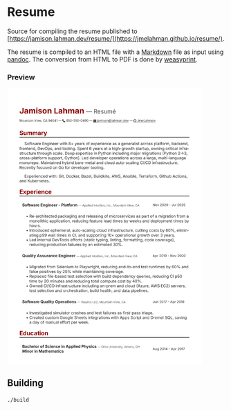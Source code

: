 # Resume

Source for compiling the resume published to [https://jamison.lahman.dev/resume/](https://jmelahman.github.io/resume/).

The resume is compiled to an HTML file with a [Markdown](https://www.markdownguide.org/) file as input using [pandoc](https://pandoc.org/).
The conversion from HTML to PDF is done by [weasyprint](https://weasyprint.org/).

### Preview

<p align="left">
  <img src="preview.png" width="450"/>
</p>

## Building

```shell
./build
```
